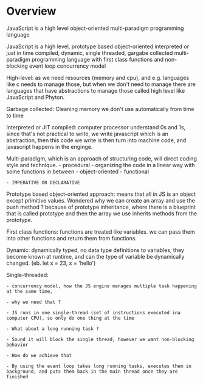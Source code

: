 # Overview

JavaScript is a high level object-oriented multi-paradigm programming language

JavaScript is a high level, prototype based object-oriented interpreted or just in time compiled, dynamic, single
threaded, gargabe collected
multi-paradigm programming language with first class functions and non-blocking event loop concurrency model

High-level: as we need resources (memory and cpu), and e.g. languages like c needs to manage those, but when
we don't need to manage there are languages that have abstractions to manage those called high level like
JavaScript and Phyton.

Garbage collected: Cleaning memory we don't use automatically from time to time

Interpreted or JIT compiled: computer processor understand 0s and 1s, since that's not practical to write, we write javascript
which is an abstraction, then this code we write is then turn into machine code, and javascript happens in the enginge.

Multi-paradigm, which is an approach of structuring code, will direct coding style and technique. - procedural -
organizing the code in a linear way with some functions in between - object-oriented - functional

    - IMPERATIVE OR DECLARATIVE

Prototype based object-oriented approach: means that all in JS is an object except primitive values. Wondered
why we can create an array and use the push method ? because of prototype inheritance, where there is a blueprint
that is called prototype and then the array we use inherits methods from the prototype.

First class functions: functions are treated like variables. we can pass them into other functions and return them from
functions.

Dynamic: dynamically typed, no data type definitions to variables, they become known at runtime, and can the type
of variable be dynamically changed. (eb. let x = 23, x = 'hello')

Single-threaded:

    - concurrency model, how the JS engine manages multiple task happening at the same time,

    - why we need that ?

    - JS runs in one single-thread (set of instructions executed ina computer CPU), so only do one thing at the time

    - What about a long running task ?

    - Sound it will block the single thread, however we want non-blocking behavior

    - How do we achieve that

    - By using the event loop takes long running tasks, executes them in background, and puts them back in the main thread once they are finished
